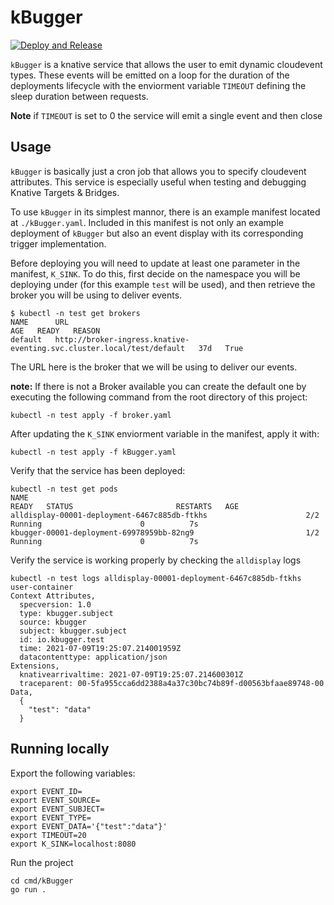 # kBugger
[![Deploy and Release](https://github.com/JeffNeff/kBugger/actions/workflows/main.yml/badge.svg)](https://github.com/JeffNeff/kBugger/actions/workflows/main.yml)

`kBugger` is a knative service that allows the user to emit dynamic cloudevent types. 
These events will be emitted on a loop for the duration of the deployments lifecycle
with the enviorment variable `TIMEOUT` defining the sleep duration between requests. 

**Note** if `TIMEOUT` is set to 0 the service will emit a single event and then close

## Usage 
`kBugger` is basically just a cron job that allows you to specify cloudevent attributes. 
This service is especially useful when testing and debugging Knative Targets & Bridges.

To use `kBugger` in its simplest mannor, there is an example manifest located at `./kBugger.yaml`.
Included in this manifest is not only an example deployment of `kBugger` but also an
event display with its corresponding trigger implementation. 

Before deploying you will need to update at least one parameter in the manifest, `K_SINK`.
To do this, first decide on the namespace you will be deploying under (for this example `test` will be used),
and then retrieve the broker you will be using to deliver events.
```
$ kubectl -n test get brokers
NAME      URL                                                                     AGE   READY   REASON
default   http://broker-ingress.knative-eventing.svc.cluster.local/test/default   37d   True    
```

The URL here is the broker that we will be using to deliver our events. 

**note:** If there is not a Broker available you can create the default one by executing the following command from the root directory of this project:
```
kubectl -n test apply -f broker.yaml
```

After updating the `K_SINK` enviorment variable in the manifest, apply it with:
```
kubectl -n test apply -f kBugger.yaml
```

Verify that the service has been deployed:
```
kubectl -n test get pods
NAME                                                              READY   STATUS                       RESTARTS   AGE
alldisplay-00001-deployment-6467c885db-ftkhs                      2/2     Running                      0          7s
kbugger-00001-deployment-69978959bb-82ng9                         1/2     Running                      0          7s
```

Verify the service is working properly by checking the `alldisplay` logs
```
kubectl -n test logs alldisplay-00001-deployment-6467c885db-ftkhs user-container
Context Attributes,
  specversion: 1.0
  type: kbugger.subject
  source: kbugger
  subject: kbugger.subject
  id: io.kbugger.test
  time: 2021-07-09T19:25:07.214001959Z
  datacontenttype: application/json
Extensions,
  knativearrivaltime: 2021-07-09T19:25:07.214600301Z
  traceparent: 00-5fa955cca6dd2388a4a37c30bc74b89f-d00563bfaae89748-00
Data,
  {
    "test": "data"
  }
```



## Running locally

Export the following variables:
```
export EVENT_ID=
export EVENT_SOURCE=
export EVENT_SUBJECT=
export EVENT_TYPE=
export EVENT_DATA='{"test":"data"}'
export TIMEOUT=20
export K_SINK=localhost:8080
```

Run the project
```
cd cmd/kBugger
go run . 
```
